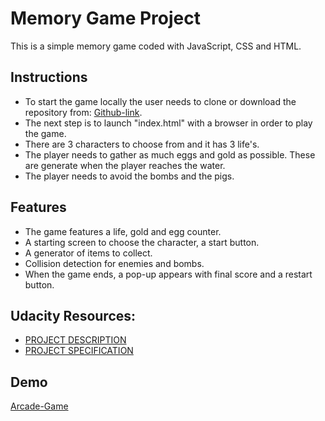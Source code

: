 # Memory Game Project

This is a simple memory game coded with JavaScript, CSS and HTML.

## Instructions
- To start the game locally the user needs to clone or download the repository from: [Github-link](https://github.com/martamihai88/My-Arcade-Game). 
- The next step is to launch "index.html" with a browser in order to play the game.
- There are 3 characters to choose from and it has 3 life's.
- The player needs to gather as much eggs and gold as possible. These are  generate when the player reaches the water.
- The player needs to avoid the bombs and the pigs.

## Features
- The game features a life, gold and egg counter. 
- A starting screen to choose the character, a start button.
- A generator of items to collect.
- Collision detection for enemies and bombs.
- When the game ends, a pop-up appears with final score and a restart button.

## Udacity Resources:
- [PROJECT DESCRIPTION](https://classroom.udacity.com/nanodegrees/nd001/parts/4942f4d7-a48d-4794-9eb0-404b3ed3cfe1/modules/269645859775463/lessons/2696458597239847/concepts/26849785360923)
- [PROJECT SPECIFICATION](https://review.udacity.com/#!/rubrics/15/view)

## Demo
[Arcade-Game](http://my-feedreader.surge.sh/)
